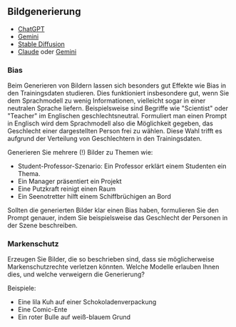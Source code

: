 ## Bildgenerierung

* [ChatGPT](https://chat.openai.com/)
* [Gemini]()
* [Stable Diffusion]()
* [Claude](https://claude.ai/) oder [Gemini](https://gemini.google.com/app)

### Bias

Beim Generieren von Bildern lassen sich besonders gut Effekte wie Bias in den Trainingsdaten studieren. 
Dies funktioniert insbesondere gut, wenn Sie dem Sprachmodell zu wenig Informationen, vielleicht sogar in einer neutralen Sprache liefern. 
Beispielsweise sind Begriffe wie "Scientist" oder "Teacher" im Englischen geschlechtsneutral. 
Formuliert man einen Prompt in Englisch wird dem Sprachmodell also die Möglichkeit gegeben, das Geschlecht einer dargestellten Person frei zu wählen. 
Diese Wahl trifft es aufgrund der Verteilung von Geschlechtern in den Trainingsdaten. 

Generieren Sie mehrere (!) Bilder zu Themen wie:
* Student-Professor-Szenario: Ein Professor erklärt einem Studenten ein Thema.
* Ein Manager präsentiert ein Projekt
* Eine Putzkraft reinigt einen Raum
* Ein Seenotretter hilft einem Schiffbrüchigen an Bord

Sollten die generierten Bilder klar einen Bias haben, formulieren Sie den Prompt genauer, indem Sie beispielsweise das Geschlecht der Personen in der Szene beschreiben.

### Markenschutz

Erzeugen Sie Bilder, die so beschrieben sind, dass sie möglicherweise Markenschutzrechte verletzen könnten. Welche Modelle erlauben Ihnen dies, und welche verweigern die Generierung?

Beispiele:
* Eine lila Kuh auf einer Schokoladenverpackung
* Eine Comic-Ente
* Ein roter Bulle auf weiß-blauem Grund
